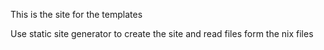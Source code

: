 This is the site for the templates

Use static site generator to create the site and read files form the nix files
